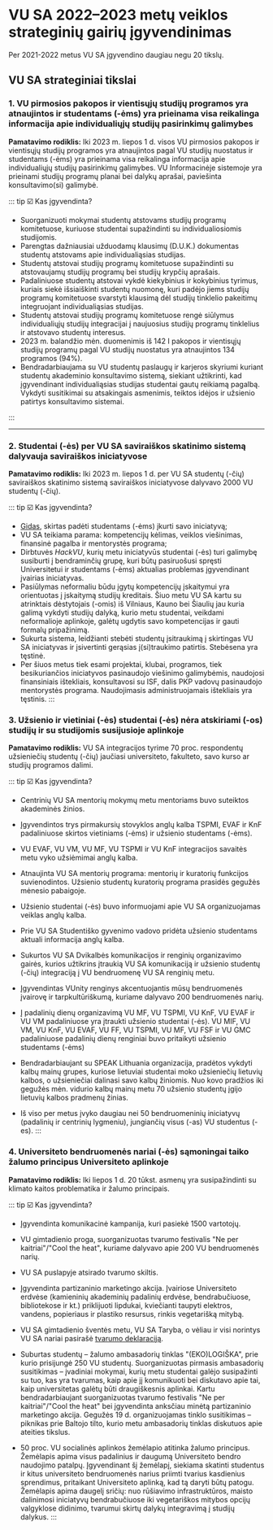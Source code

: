 # VU SA 2022–2023 metų veiklos strateginių gairių įgyvendinimas

<script setup lang="ts">
import TimelineItemSection from '../../components/TimelineItemSection.vue'
import vusaGoals from '../../data/vusaGoals.ts'
</script>

Per 2021-2022 metus VU SA įgyvendino daugiau negu 20 tikslų.

## VU SA strateginiai tikslai

### 1. VU pirmosios pakopos ir vientisųjų studijų programos yra atnaujintos ir studentams (-ėms) yra prieinama visa reikalinga informacija apie individualiųjų studijų pasirinkimų galimybes

**Pamatavimo rodiklis:** Iki 2023 m. liepos 1 d. visos VU pirmosios pakopos ir vientisųjų studijų programos yra atnaujintos pagal VU studijų nuostatus ir studentams (-ėms) yra prieinama visa reikalinga informacija apie individualiųjų studijų pasirinkimų galimybes. VU Informacinėje sistemoje yra prieinami studijų programų planai bei dalykų aprašai, paviešinta konsultavimo(si) galimybė.

<TimelineItemSection :items="vusaGoals['1']"></TimelineItemSection>

::: tip ☑️ Kas įgyvendinta?

- Suorganizuoti mokymai studentų atstovams studijų programų komitetuose, kuriuose studentai supažindinti su individualiosiomis studijomis.
- Parengtas dažniausiai užduodamų klausimų (D.U.K.) dokumentas studentų atstovams apie individualiąsias studijas.
- Studentų atstovai studijų programų komitetuose supažindinti su atstovaujamų studijų programų bei studijų krypčių aprašais.
- Padaliniuose studentų atstovai vykdė kiekybinius ir kokybinius tyrimus, kuriais siekė išsiaiškinti studentų nuomonę, kuri padėjo jiems studijų programų komitetuose svarstyti klausimą dėl studijų tinklelio pakeitimų integruojant individualiąsias studijas.
- Studentų atstovai studijų programų komitetuose rengė siūlymus individualiųjų studijų integracijai į naujuosius studijų programų tinklelius ir atstovavo studentų interesus.
- 2023 m. balandžio mėn. duomenimis iš 142 I pakopos ir vientisųjų studijų programų pagal VU studijų nuostatus yra atnaujintos 134 programos (94%).
- Bendradarbiaujama su VU studentų paslaugų ir karjeros skyriumi kuriant studentų akademinio konsultavimo sistemą, siekiant užtikrinti, kad įgyvendinant individualiąsias studijas studentai gautų reikiamą pagalbą. Vykdyti susitikimai su atsakingais asmenimis, teiktos idėjos ir užsienio patirtys konsultavimo sistemai.

:::

---

### 2. Studentai (-ės) per VU SA saviraiškos skatinimo sistemą dalyvauja saviraiškos iniciatyvose

**Pamatavimo rodiklis:** Iki 2023 m. liepos 1 d. per VU SA studentų (-čių) saviraiškos skatinimo sistemą saviraiškos iniciatyvose dalyvavo 2000 VU studentų (-čių).

<TimelineItemSection :items="vusaGoals['2']"></TimelineItemSection>

::: tip ☑️ Kas įgyvendinta?

- [Gidas](https://www.vusa.lt/uploads/files/user/files/dokumentai/Iniciatyvų%20gidas.pptx.pdf), skirtas padėti studentams (-ėms) įkurti savo iniciatyvą;
- VU SA teikiama parama: kompetencijų kėlimas, veiklos viešinimas, finansinė pagalba ir mentorystės programa;
- Dirbtuvės *HackVU*, kurių metu iniciatyvūs studentai (-ės) turi galimybę susiburti į bendraminčių grupę, kuri būtų pasiruošusi spręsti Universitetui ir studentams (-ėms) aktualias problemas įgyvendinant įvairias iniciatyvas.
- Pasiūlymas neformaliu būdu įgytų kompetencijų įskaitymui yra orientuotas
į įskaitymą studijų kreditais. Šiuo metu VU SA kartu su atrinktais
dėstytojais (-omis) iš Vilniaus, Kauno bei Šiaulių jau kuria galimą
vykdyti studijų dalyką, kurio metu studentai, veikdami neformalioje
aplinkoje, galėtų ugdytis savo kompetencijas ir gauti formalų
pripažinimą.
- Sukurta sistema, leidžianti stebėti studentų įsitraukimą į skirtingas VU
SA iniciatyvas ir įsivertinti gerąsias į(si)traukimo patirtis. Stebėsena
yra tęstinė.
- Per šiuos metus tiek esami projektai, klubai, programos, tiek
besikuriančios iniciatyvos pasinaudojo viešinimo galimybėmis, naudojosi
finansiniais ištekliais, konsultavosi su ISF, dalis PKP vadovų
pasinaudojo mentorystės programa. Naudojimasis administruojamais
ištekliais yra tęstinis.
:::

### 3. Užsienio ir vietiniai (-ės) studentai (-ės) nėra atskiriami (-os) studijų ir su studijomis susijusioje aplinkoje

**Pamatavimo rodiklis:** VU SA integracijos tyrime 70 proc. respondentų
užsieniečių studentų (-čių) jaučiasi universiteto, fakulteto, savo kurso
ar studijų programos dalimi.

<TimelineItemSection :items="vusaGoals['3']"></TimelineItemSection>

::: tip ☑️ Kas įgyvendinta?

- Centrinių VU SA mentorių mokymų metu mentoriams buvo suteiktos
  akademinės žinios.

- Įgyvendintos trys pirmakursių stovyklos anglų kalba TSPMI, EVAF ir
  KnF padaliniuose skirtos vietiniams (-ėms) ir užsienio studentams
  (-ėms).

- VU EVAF, VU VM, VU MF, VU TSPMI ir VU KnF integracijos savaitės metu
  vyko užsiėmimai anglų kalba.

- Atnaujinta VU SA mentorių programa: mentorių ir kuratorių funkcijos
  suvienodintos. Užsienio studentų kuratorių programa prasidės gegužės
  mėnesio pabaigoje.

- Užsienio studentai (-ės) buvo informuojami apie VU SA organizuojamas
  veiklas anglų kalba.

- Prie VU SA Studentiško gyvenimo vadovo pridėta užsienio studentams
  aktuali informacija anglų kalba.

- Sukurtos VU SA Dvikalbės komunikacijos ir renginių organizavimo
  gairės, kurios užtikrins įtraukią VU SA komunikaciją ir užsienio
  studentų (-čių) integraciją į VU bendruomenę VU SA renginių metu.

- Įgyvendintas VUnity renginys akcentuojantis mūsų bendruomenės
  įvairovę ir tarpkultūriškumą, kuriame dalyvavo 200 bendruomenės
  narių.

- Į padalinių dienų organizavimą VU MF, VU TSPMI, VU KnF, VU EVAF ir
  VU VM padaliniuose yra įtraukti užsienio studentai (-ės). VU MIF, VU
  VM, VU KnF, VU EVAF, VU FF, VU TSPMI, VU MF, VU FSF ir VU GMC
  padaliniuose padalinių dienų renginiai buvo pritaikyti užsienio
  studentams (-ėms)

- Bendradarbiaujant su SPEAK Lithuania organizacija, pradėtos vykdyti
  kalbų mainų grupes, kuriose lietuviai studentai moko užsieniečių
  lietuvių kalbos, o užsieniečiai dalinasi savo kalbų žiniomis. Nuo
  kovo pradžios iki gegužės mėn. vidurio kalbų mainų metu 70 užsienio
  studentų įgijo lietuvių kalbos pradmenų žinias.

- Iš viso per metus įvyko daugiau nei 50 bendruomeninių iniciatyvų
  (padalinių ir centrinių lygmeniu), jungiančių visus (-as) VU
  studentus (-es).
:::

### 4. Universiteto bendruomenės nariai (-ės) sąmoningai taiko žalumo principus Universiteto aplinkoje

**Pamatavimo rodiklis:** Iki liepos 1 d. 20 tūkst. asmenų yra
susipažindinti su klimato kaitos problematika ir žalumo principais.

<TimelineItemSection :items="vusaGoals['4']"></TimelineItemSection>

::: tip ☑️ Kas įgyvendinta?

- Įgyvendinta komunikacinė kampanija, kuri pasiekė 1500 vartotojų.

- VU gimtadienio proga, suorganizuotas tvarumo festivalis "Ne per
  kaitriai"/"Cool the heat", kuriame dalyvavo apie 200 VU bendruomenės
  narių.

- VU SA puslapyje atsirado tvarumo skiltis.

- Įgyvendinta partizaninio marketingo akcija. Įvairiose Universiteto
  erdvėse (kamieninių akademinių padalinių erdvėse, bendrabučiuose,
  bibliotekose ir kt.) priklijuoti lipdukai, kviečianti taupyti
  elektros, vandens, popieriaus ir plastiko resursus, rinkis
  vegetarišką mitybą.

- VU SA gimtadienio šventės metu, VU SA Taryba, o vėliau ir visi
  norintys VU SA nariai pasirašė [tvarumo deklaraciją](https://www.vusa.lt/lt/naujiena/minint-33-iaji-vu-sa-gimtadieni).

- Suburtas studentų – žalumo ambasadorių tinklas "(EKO)LOGIŠKA", prie
  kurio prisijungė 250 VU studentų. Suorganizuotas pirmasis
  ambasadorių susitikimas – įvadiniai mokymai, kurių metu studentai
  galėjo susipažinti su tuo, kas yra tvarumas, kaip apie jį
  komunikuoti bei diskutavo apie tai, kaip universitetas galėtų būti
  draugiškesnis aplinkai. Kartu bendradarbiaujant suorganizuotas
  tvarumo festivalis "Ne per kaitriai"/"Cool the heat" bei įgyvendinta
  anksčiau minėtą partizaninio marketingo akcija. Gegužės 19 d.
  organizuojamas tinklo susitikimas – piknikas prie Baltojo tilto,
  kurio metu ambasadorių tinklas diskutuos apie ateities tikslus.

- 50 proc. VU socialinės aplinkos žemėlapio atitinka žalumo principus.
Žemėlapis apima visus padalinius ir daugumą Universiteto bendro
naudojimo patalpų. Įgyvendinant šį žemėlapį, siekiama skatinti studentus
ir kitus universiteto bendruomenės narius priimti tvarius kasdienius
sprendimus, pritaikant Universiteto aplinką, kad tą daryti būtų patogu.
Žemėlapis apima daugelį sričių: nuo rūšiavimo infrastruktūros, maisto
dalinimosi iniciatyvų bendrabučiuose iki vegetariškos mitybos opcijų
valgyklose didinimo, tvarumui skirtų dalykų integravimą į studijų
dalykus.
:::
